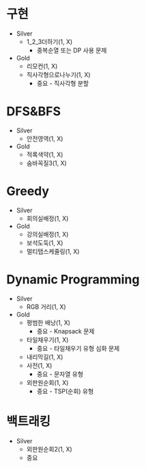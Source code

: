 # 구현
- Silver
  - 1_2_3더하기(1, X)
    - 중복순열 또는 DP 사용 문제
- Gold
  - 리모컨(1, X)
  - 직사각형으로나누기(1, X)
    - 중요 - 직사각형 분할

# DFS&BFS
- Silver
  - 안전영역(1, X)
- Gold
  - 적록색약(1, X) 
  - 숨바꼭질3(1, X)

# Greedy
- Silver
  - 회의실배정(1, X)
- Gold
  - 강의실배정(1, X)
  - 보석도둑(1, X)
  - 멀티탭스케줄링(1, X)

# Dynamic Programming
- Silver
  - RGB 거리(1, X)
- Gold
  - 평범한 배낭(1, X)
    - 중요 - Knapsack 문제  
  - 타일채우기(1, X)
    - 중요 - 타일채우기 유형 심화 문제
  - 내리막길(1, X)
  - 사전(1, X)
    - 중요 - 문자열 유형
  - 외판원순회(1, X)
    - 중요 - TSP(순회) 유형 

# 백트래킹
- Silver
  - 외판원순회2(1, X)
  - 중요
